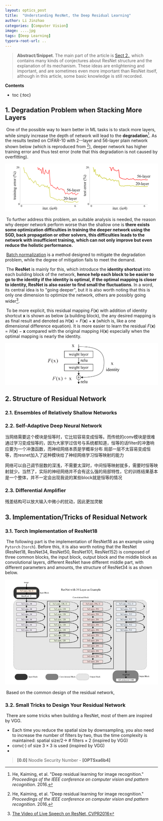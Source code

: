 ```yaml
---
layout: optics_post
title:  "Understanding ResNet, the Deep Residual Learning"
author: Li Jinzhao
categories: [Computer Vision]
image: ....jpg
tags: [Deep Learning]
typora-root-url: ..
---
```

> **Abstract**/**Snippet**. The main part of the article is [Sect 2.](#2-Structure-of-Residual-Network), which contains many kinds of conjectures about ResNet structure and the explanation of its mechanism. These ideas are enlightening and important, and are sometimes even more important than ResNet itself, although in this article, some basic knowledge is still recorded.


**Contents**

* toc
{:toc}
## **1. Degradation Problem when Stacking More Layers**

​	One of the possible way to learn better in ML tasks is to stack more layers, while simply increase the depth of network will lead to the **degradation**[^1]. As the results tested on CIFAR-10 with 2--layer and 56-layer plain network shown below (which is reproduced from [^1]), deeper network has higher training error and thus test error (note that this degradation is not caused by overfitting).

![[OPTSxa6b4]_Degradation_Problem](/assets/images/[OPTSxa6b4]_Degradation_Problem.svg)

​	To further address this problem, an suitable analysis is needed, the reason why deeper network perform worse than the shallow one is **there exists some optimization difficulties in training the deeper network using the SGD, back propagation or other solvers, this difficulties leads to the network with insufficient training, which can not only improve but even reduce the holistic performance.**

​	[Batch normalization]() is a method designed to mitigate the degradation problem, while the degree of mitigation fails to meet the demand.

​	The **ResNet** is mainly for this, which introduce the **identity shortcut** into each building block of the network, **hence help each block to be easier to go to the identity if the identity is optimal, if the optimal mapping is closer to identity, ResNet is also easier to find small the fluctuations**. In a word, its central idea is to "going deeper", but it is also worth noting that this is only one dimension to optimize the network, others are possibly going wider[^2].

​	To be more explicit, this residual mapping $F(\mathbf{x})$ with addition of identity shortcut $\mathbf{x}$ is shown as below (a building block), the any desired mapping is as final result and denoted as $H(\mathbf{x})=F(\mathbf{x})+\mathbf{x}$ (which is, like a one dimensional difference equation). It is more easier to learn the residual $F(\mathbf{x})=H(\mathbf{x})-\mathbf{x}$ compared with the original mapping $H(\mathbf{x})$ especially when the optimal mapping is nearly the identity.

![[OPTSxa6b4]_Residual_Block](/assets/images/[OPTSxa6b4]_Residual_Block.svg)

## **2. Structure of Residual Network**









### **2.1. Ensembles of Relatively Shallow Networks**



### **2.2. Self-Adaptive Deep Neural Network**

当网络需要这个模块是恒等时，它比较容易变成恒等。而传统的conv模块是很难通过学习变成恒等的，因为大家学过信号与系统都知道，恒等的话filter的冲激响应要为一个冲激函数，而神经网络本质是学概率分布 局部一层不太容易变成恒等，而resnet加入了这种模块给了神经网络学习恒等映射的能力

网络可以自己调节层数的深浅，不需要太深时，中间恒等映射就多，需要时恒等映射就少。当然了，实际的神经网络并不会有这么强的局部特性，它的训练结果基本是一个整体，并不一定会出现我说的某些block就是恒等的情况

### **2.3. Differential Amplifier**

残差结构可以放大输入中微小的扰动，因此更加灵敏



## **3. Implementation/Tricks of Residual Network**



### **3.1. Torch Implementation of ResNet18**

​	The following part is the implementation of ResNet18 as an example using `Pytorch` (`torch`). Before this, it is also worth noting that the ResNet (ResNet18, ResNet34, ResNet50, ResNet101, ResNet152) is composed of three common blocks, the input block, output block and the middle block as convolutional layers, different ResNet have different middle part, with different parameters and amounts, the structure of ResNet34 is as shown below.

![[OPTSxa6b4]_Residual_Net_Structure](/assets/images/[OPTSxa6b4]_Residual_Net_Structure.svg)

​	Based on the common design of the residual network, 

### **3.2. Small Tricks to Design Your Residual Network**

​	There are some tricks when building a ResNet, most of them are inspired by VGG.

- Each time you reduce the spatial size by downsampling, you also need to increase the number of filters by two, thus the time complexity is maintained: $\mathrm{spatial}\  \mathrm{size}/2\to$ # $\mathrm{filters}\times2$ (inspired by VGG)
- $\mathrm{conv}(\cdot)$ of size $3\times3$ is used (inspired by VGG)
- 



> <span id="jump0">**[0.0]**</span> Noodle Security Number - **[OPTSxa6b4]**

[^1]: He, Kaiming, et al. "Deep residual learning for image recognition." *Proceedings of the IEEE conference on computer vision and pattern recognition*. 2016.
[^2]: [The Video of Live Speech on ResNet, CVPR2016](https://zhuanlan.zhihu.com/p/54072011?utm_source=com.tencent.tim&utm_medium=social&utm_oi=41268663025664)
[^3]: Balduzzi, David, et al. "The shattered gradients problem: If resnets are the answer, then what is the question?." *International Conference on Machine Learning*. PMLR, 2017.
[^4]: https://github.com/pytorch/vision/blob/master/torchvision/models/resnet.py
[^4]: 

